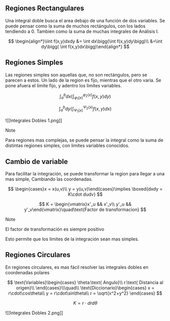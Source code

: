 ## Regiones Rectangulares

Una integral doble busca el area debajo de una función de dos variables. Se puede pensar como la suma de muchos rectángulos, con los lados tendiendo a $0$. Tambien como la suma de muchas integrales de Análisis I.

$$
\begin{align*}\iint f(x,y)dxdy &= \int dx\bigg(\int f(x,y)dy\bigg)\\
&=\int dy\bigg( \int f(x,y)dx\bigg)\end{align*}
$$

## Regiones Simples

Las regiones simples son aquellas que, no son rectángulos, pero se parecen a estos. Un lado de la region es fijo, mientras que el otro varia. Se pone afuera el limite fijo, y adentro los limites variables.

$$
\int_a^bdx\bigg(\int_{\varphi_1(x)}^{\varphi_2(x)}f(x,y)dy\bigg)
$$

$$
\int_a^bdy\bigg(\int_{\Psi_1(x)}^{\Psi_2(x)}f(x,y)dx\bigg)
$$

![[Integrales Dobles 1.png]]

> [!note]
> Para regiones mas complejas, se puede pensar la integral como la suma de distintas regiones simples, con limites variables conocidos.

## Cambio de variable

Para facilitar la integración, se puede transformar la region para llegar a una mas simple, Cambiando las coordenadas.

$$
\begin{cases}x = x(u,v)\\
y = y(u,v)\end{cases}\implies \boxed{dxdy = K\cdot dudv}
$$

$$
K = \begin{vmatrix}x'_u && x'_v\\
y'_u && y'_v\end{vmatrix}\quad\text{Factor de transformacion}
$$

> [!note]
> El factor de transformación es siempre positivo

Esto permite que los limites de la integración sean mas simples.

## Regiones Circulares

En regiones circulares, es mas fácil resolver las integrales dobles en coordenadas polares

$$
\text{Variables}\begin{cases}
\theta:\text{ Angulo}\\
r:\text{ Distancia al origen}\\
\end{cases}\\\quad\\
\text{Diccionario}\begin{cases}
x = r\cdot\cos\theta\\
y = r\cdot\sin\theta\\
r = \sqrt{x^2+y^2}
\end{cases}
$$

$$
K = r\cdot drd\theta
$$

![[Integrales Dobles 2.png]]
